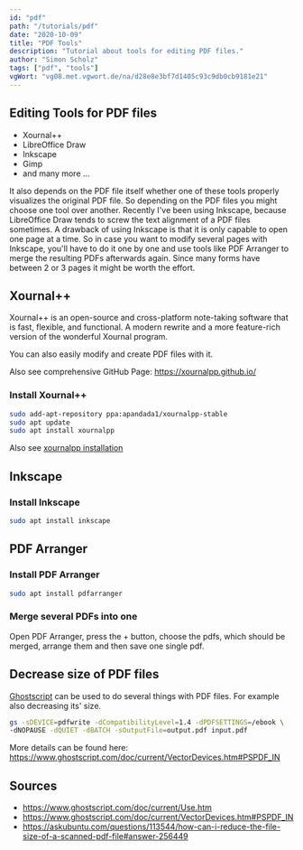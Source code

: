 ```yaml
---
id: "pdf"
path: "/tutorials/pdf"
date: "2020-10-09"
title: "PDF Tools"
description: "Tutorial about tools for editing PDF files."
author: "Simon Scholz"
tags: ["pdf", "tools"]
vgWort: "vg08.met.vgwort.de/na/d28e8e3bf7d1405c93c9db0cb9181e21"
---
```


## Editing Tools for PDF files

- Xournal++
- LibreOffice Draw
- Inkscape
- Gimp
- and many more ...

It also depends on the PDF file itself whether one of these tools properly visualizes the original PDF file.
So depending on the PDF files you might choose one tool over another.
Recently I've been using Inkscape, because LibreOffice Draw tends to screw the text alignment of a PDF files sometimes.
A drawback of using Inkscape is that it is only capable to open one page at a time.
So in case you want to modify several pages with Inkscape, you'll have to do it one by one and use tools like PDF Arranger to merge the resulting PDFs afterwards again.
Since many forms have between 2 or 3 pages it might be worth the effort.

## Xournal++

Xournal++ is an open-source and cross-platform note-taking software that is fast, flexible, and functional. A modern rewrite and a more feature-rich version of the wonderful Xournal program.

You can also easily modify and create PDF files with it.

Also see comprehensive GitHub Page: https://xournalpp.github.io/

### Install Xournal++

```bash
sudo add-apt-repository ppa:apandada1/xournalpp-stable
sudo apt update
sudo apt install xournalpp
```

Also see [xournalpp installation](https://github.com/xournalpp/xournalpp/#installing)

## Inkscape

### Install Inkscape

```bash
sudo apt install inkscape
```

## PDF Arranger

### Install PDF Arranger

```bash
sudo apt install pdfarranger
```

### Merge several PDFs into one

Open PDF Arranger, press the + button, choose the pdfs, which should be merged, arrange them and then save one single pdf.

## Decrease size of PDF files

[Ghostscript](https://www.ghostscript.com/doc/current/Use.htm) can be used to do several things with PDF files.
For example also decreasing its' size.

```bash
gs -sDEVICE=pdfwrite -dCompatibilityLevel=1.4 -dPDFSETTINGS=/ebook \
-dNOPAUSE -dQUIET -dBATCH -sOutputFile=output.pdf input.pdf
```

More details can be found here: https://www.ghostscript.com/doc/current/VectorDevices.htm#PSPDF_IN

## Sources

- https://www.ghostscript.com/doc/current/Use.htm
- https://www.ghostscript.com/doc/current/VectorDevices.htm#PSPDF_IN
- https://askubuntu.com/questions/113544/how-can-i-reduce-the-file-size-of-a-scanned-pdf-file#answer-256449
